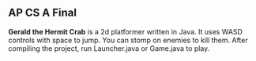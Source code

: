 ## AP CS A Final

**Gerald the Hermit Crab** is a 2d platformer written in Java. It uses WASD controls with space to jump. You can stomp on enemies to kill them. After compiling the project, run Launcher.java or Game.java to play.
